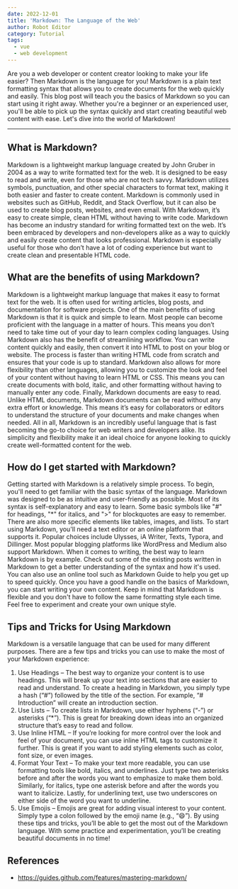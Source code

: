 ```yaml
---
date: 2022-12-01
title: 'Markdown: The Language of the Web'
author: Robot Editor
category: Tutorial
tags:
  - vue
  - web development
---
```


Are you a web developer or content creator looking to make your life easier? Then Markdown is the language for you! Markdown is a plain text formatting syntax that allows you to create documents for the web quickly and easily. This blog post will teach you the basics of Markdown so you can start using it right away. Whether you're a beginner or an experienced user, you'll be able to pick up the syntax quickly and start creating beautiful web content with ease. Let's dive into the world of Markdown!

---

## What is Markdown?

Markdown is a lightweight markup language created by John Gruber in 2004 as a way to write formatted text for the web. It is designed to be easy to read and write, even for those who are not tech savvy. Markdown utilizes symbols, punctuation, and other special characters to format text, making it both easier and faster to create content.
Markdown is commonly used in websites such as GitHub, Reddit, and Stack Overflow, but it can also be used to create blog posts, websites, and even email. With Markdown, it’s easy to create simple, clean HTML without having to write code.
Markdown has become an industry standard for writing formatted text on the web. It’s been embraced by developers and non-developers alike as a way to quickly and easily create content that looks professional. Markdown is especially useful for those who don’t have a lot of coding experience but want to create clean and presentable HTML code.

## What are the benefits of using Markdown?

Markdown is a lightweight markup language that makes it easy to format text for the web. It is often used for writing articles, blog posts, and documentation for software projects.
One of the main benefits of using Markdown is that it is quick and simple to learn. Most people can become proficient with the language in a matter of hours. This means you don’t need to take time out of your day to learn complex coding languages.
Using Markdown also has the benefit of streamlining workflow. You can write content quickly and easily, then convert it into HTML to post on your blog or website. The process is faster than writing HTML code from scratch and ensures that your code is up to standard.
Markdown also allows for more flexibility than other languages, allowing you to customize the look and feel of your content without having to learn HTML or CSS. This means you can create documents with bold, italic, and other formatting without having to manually enter any code.
Finally, Markdown documents are easy to read. Unlike HTML documents, Markdown documents can be read without any extra effort or knowledge. This means it’s easy for collaborators or editors to understand the structure of your documents and make changes when needed.
All in all, Markdown is an incredibly useful language that is fast becoming the go-to choice for web writers and developers alike. Its simplicity and flexibility make it an ideal choice for anyone looking to quickly create well-formatted content for the web.

## How do I get started with Markdown?

Getting started with Markdown is a relatively simple process. To begin, you'll need to get familiar with the basic syntax of the language.
Markdown was designed to be as intuitive and user-friendly as possible. Most of its syntax is self-explanatory and easy to learn. Some basic symbols like "#" for headings, "\*" for italics, and ">" for blockquotes are easy to remember. There are also more specific elements like tables, images, and lists.
To start using Markdown, you'll need a text editor or an online platform that supports it. Popular choices include Ulysses, iA Writer, Texts, Typora, and Dillinger. Most popular blogging platforms like WordPress and Medium also support Markdown.
When it comes to writing, the best way to learn Markdown is by example. Check out some of the existing posts written in Markdown to get a better understanding of the syntax and how it's used. You can also use an online tool such as Markdown Guide to help you get up to speed quickly.
Once you have a good handle on the basics of Markdown, you can start writing your own content. Keep in mind that Markdown is flexible and you don't have to follow the same formatting style each time. Feel free to experiment and create your own unique style.

## Tips and Tricks for Using Markdown

Markdown is a versatile language that can be used for many different purposes. There are a few tips and tricks you can use to make the most of your Markdown experience:

1. Use Headings – The best way to organize your content is to use headings. This will break up your text into sections that are easier to read and understand. To create a heading in Markdown, you simply type a hash (“#”) followed by the title of the section. For example, “# Introduction” will create an introduction section.
2. Use Lists – To create lists in Markdown, use either hyphens (“-”) or asterisks (“\*”). This is great for breaking down ideas into an organized structure that’s easy to read and follow.
3. Use Inline HTML – If you’re looking for more control over the look and feel of your document, you can use inline HTML tags to customize it further. This is great if you want to add styling elements such as color, font size, or even images.
4. Format Your Text – To make your text more readable, you can use formatting tools like bold, italics, and underlines. Just type two asterisks before and after the words you want to emphasize to make them bold. Similarly, for italics, type one asterisk before and after the words you want to italicize. Lastly, for underlining text, use two underscores on either side of the word you want to underline.
5. Use Emojis – Emojis are great for adding visual interest to your content. Simply type a colon followed by the emoji name (e.g., “:smile:”).
   By using these tips and tricks, you’ll be able to get the most out of the Markdown language. With some practice and experimentation, you’ll be creating beautiful documents in no time!

## References

- https://guides.github.com/features/mastering-markdown/
